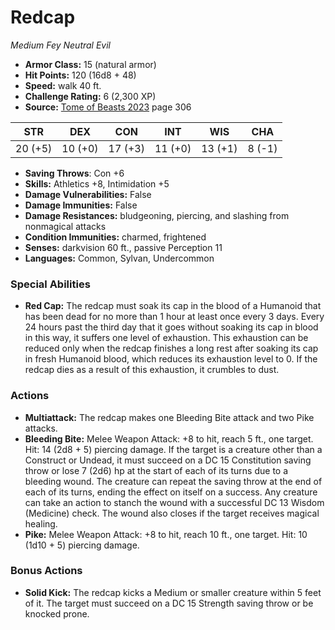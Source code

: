 # Redcap

*Medium* *Fey* *Neutral Evil*

- **Armor Class:** 15 (natural armor)
- **Hit Points:** 120 (16d8 + 48)
- **Speed:** walk 40 ft.
- **Challenge Rating:** 6 (2,300 XP)
- **Source:** [Tome of Beasts 2023](https://koboldpress.com/kpstore/product/tome-of-beasts-1-2023-edition/) page 306

| STR | DEX | CON | INT | WIS | CHA |
| --- | --- | --- | --- | --- | --- |
| 20 (+5) | 10 (+0) | 17 (+3) | 11 (+0) | 13 (+1) | 8 (-1) |

- **Saving Throws**: Con +6
- **Skills:** Athletics +8, Intimidation +5
- **Damage Vulnerabilities:** False
- **Damage Immunities:** False
- **Damage Resistances:** bludgeoning, piercing, and slashing from nonmagical attacks
- **Condition Immunities:** charmed, frightened
- **Senses:** darkvision 60 ft., passive Perception 11
- **Languages:** Common, Sylvan, Undercommon

### Special Abilities

- **Red Cap:** The redcap must soak its cap in the blood of a Humanoid that has been dead for no more than 1 hour at least once every 3 days. Every 24 hours past the third day that it goes without soaking its cap in blood in this way, it suffers one level of exhaustion. This exhaustion can be reduced only when the redcap finishes a long rest after soaking its cap in fresh Humanoid blood, which reduces its exhaustion level to 0. If the redcap dies as a result of this exhaustion, it crumbles to dust.

### Actions

- **Multiattack:** The redcap makes one Bleeding Bite attack and two Pike attacks.
- **Bleeding Bite:** Melee Weapon Attack: +8 to hit, reach 5 ft., one target. Hit: 14 (2d8 + 5) piercing damage. If the target is a creature other than a Construct or Undead, it must succeed on a DC 15 Constitution saving throw or lose 7 (2d6) hp at the start of each of its turns due to a bleeding wound. The creature can repeat the saving throw at the end of each of its turns, ending the effect on itself on a success. Any creature can take an action to stanch the wound with a successful DC 13 Wisdom (Medicine) check. The wound also closes if the target receives magical healing.
- **Pike:** Melee Weapon Attack: +8 to hit, reach 10 ft., one target. Hit: 10 (1d10 + 5) piercing damage.

### Bonus Actions

- **Solid Kick:** The redcap kicks a Medium or smaller creature within 5 feet of it. The target must succeed on a DC 15 Strength saving throw or be knocked prone.
